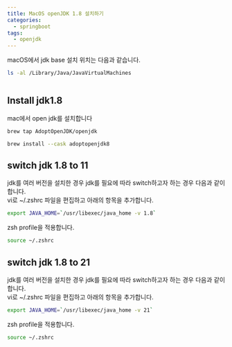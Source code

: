 ```yaml
---
title: MacOS openJDK 1.8 설치하기
categories:
  - springboot
tags: 
  - openjdk
---
```


macOS에서 jdk base 설치 위치는 다음과 같습니다.  

```bash
ls -al /Library/Java/JavaVirtualMachines
```

<figure style="width: 70%" class="align-center">
  <img src="{{ site.url }}{{ site.baseurl }}/assets/images/springboot/install_java_base_home.png" alt="">
  <figcaption></figcaption>
</figure> 

## Install jdk1.8
mac에서 open jdk를 설치합니다

```bash
brew tap AdoptOpenJDK/openjdk

brew install --cask adoptopenjdk8
```
## switch jdk 1.8 to 11
jdk를 여러 버전을 설치한 경우 jdk를 필요에 따라 switch하고자 하는 경우 다음과 같이 합니다.  
vi로 ~/.zshrc 파일을 편집하고 아래의 항목을 추가합니다.  
```bash
export JAVA_HOME=`/usr/libexec/java_home -v 1.8`
```

zsh profile을 적용합니다.  
```bash
source ~/.zshrc
```

## switch jdk 1.8 to 21
jdk를 여러 버전을 설치한 경우 jdk를 필요에 따라 switch하고자 하는 경우 다음과 같이 합니다.  
vi로 ~/.zshrc 파일을 편집하고 아래의 항목을 추가합니다.  


```bash
export JAVA_HOME=`/usr/libexec/java_home -v 21`
```

zsh profile을 적용합니다.
```bash
source ~/.zshrc
```

